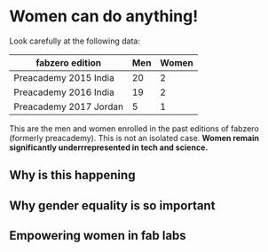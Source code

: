 # Women can do anything!
Look carefully at the following data:

| fabzero edition        | Men | Women |
| ---------------------- | --- | ----- |
| Preacademy 2015 India  | 20  | 2     |
| Preacademy 2016 India  | 19  | 2     |
| Preacademy 2017 Jordan | 5   | 1     |

This are the men and women enrolled in the past editions of fabzero (formerly preacademy). This is not an isolated case. **Women remain significantly underrrepresented in tech and science.**

## Why is this happening

## Why gender equality is so important

## Empowering women in fab labs 


  